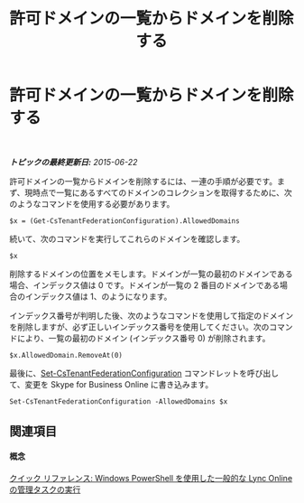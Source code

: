 ﻿---
title: 許可ドメインの一覧からドメインを削除する
TOCTitle: 許可ドメインの一覧からドメインを削除する
ms:assetid: 04948582-363b-49bd-8305-166c4c1d0dd9
ms:mtpsurl: https://technet.microsoft.com/ja-jp/library/Dn362766(v=OCS.15)
ms:contentKeyID: 56270046
ms.date: 06/02/2017
mtps_version: v=OCS.15
ms.translationtype: HT
---

# 許可ドメインの一覧からドメインを削除する

 

_**トピックの最終更新日:** 2015-06-22_

許可ドメインの一覧からドメインを削除するには、一連の手順が必要です。まず、現時点で一覧にあるすべてのドメインのコレクションを取得するために、次のようなコマンドを使用する必要があります。

    $x = (Get-CsTenantFederationConfiguration).AllowedDomains

続いて、次のコマンドを実行してこれらのドメインを確認します。

``` 
$x
```

削除するドメインの位置をメモします。ドメインが一覧の最初のドメインである場合、インデックス値は 0 です。ドメインが一覧の 2 番目のドメインである場合のインデックス値は 1、のようになります。

インデックス番号が判明した後、次のようなコマンドを使用して指定のドメインを削除しますが、必ず正しいインデックス番号を使用してください。次のコマンドにより、一覧の最初のドメイン (インデックス番号 0) が削除されます。

    $x.AllowedDomain.RemoveAt(0)

最後に、[Set-CsTenantFederationConfiguration](set-cstenantfederationconfiguration.md) コマンドレットを呼び出して、変更を Skype for Business Online に書き込みます。

    Set-CsTenantFederationConfiguration -AllowedDomains $x

## 関連項目

#### 概念

[クイック リファレンス: Windows PowerShell を使用した一般的な Lync Online の管理タスクの実行](quick-reference-using-windows-powershell-to-do-common-skype-for-business-online-management-tasks.md)

